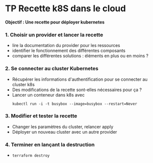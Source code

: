 # TP Recette k8S dans le cloud  

**Objectif : Une recette pour déployer kubernetes**

### 1. Choisir un provider et lancer la recette     

- lire la documentation du provider pour les ressources 
- identifier le fonctionnement des différentes composants 
- comparer les différentes solutions : éléments en plus ou en moins ?  

### 2. Se connecter au cluster Kubernetes

- Récupérer les informations d'authentification pour se connecter au cluster k8s 
- Des modifications de la recette sont-elles nécessaires pour ça ?
- Lancer un conteneur dans k8s avec
    ```
    kubectl run -i -t busybox --image=busybox --restart=Never
    ```

### 3. Modifier et tester la recette   

- Changer les paramètres du cluster, relancer apply
- Déployer un nouveau cluster avec un autre provider

### 4. Terminer en lançant la destruction

- `terraform destroy`

